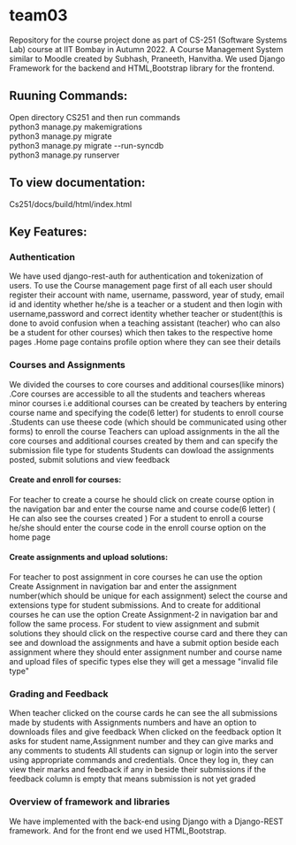 # team03
Repository for the course project done as part of CS-251 (Software Systems Lab) course at IIT Bombay in Autumn 2022.
A Course Management System similar to Moodle created by Subhash, Praneeth, Hanvitha.
We used Django Framework for the backend and HTML,Bootstrap library for the frontend.

## Ruuning Commands:
Open directory CS251 and then run commands <br>
python3 manage.py makemigrations <br>
python3 manage.py migrate <br>
python3 manage.py migrate --run-syncdb <br>
python3 manage.py runserver <br>

## To view documentation:
Cs251/docs/build/html/index.html

## Key Features:

### Authentication
We have used django-rest-auth for authentication and tokenization of users. To use the Course management page first of all each user should register their account with name, username, password, year of study, email id and identity whether he/she is a teacher or a student and then login with username,password and correct identity whether teacher or student(this is done to avoid confusion when a teaching assistant (teacher) who can also be a student for other courses) which then takes to the respective home pages .Home page contains profile option where they can see their details

### Courses and Assignments
We divided the courses to core courses and additional courses(like minors) .Core courses are accessible to all the students and teachers whereas minor courses i.e additional courses can be created by teachers by entering course name and specifying the code(6 letter) for students to enroll course .Students can use theese code (which should be communicated using other forms) to enroll the course 
Teachers can upload assignments  in the all the core courses and additional courses created by them and can specify the submission file type for students
Students can dowload the assignments posted, submit solutions and view feedback 

#### Create and enroll for courses:
For teacher to create a course he should click on create course option in the navigation bar and enter the course name and course code(6 letter) ( He can also see the courses created )
For a student to enroll a course he/she should enter the course code in the enroll course option on the home page

#### Create assignments and upload solutions:
For teacher to post assignment in core courses he can use the option Create Assignment in navigation bar and enter the assignment number(which should be unique for each assignment) select the course and extensions type for student submissions. 
And to create for additional courses he can use the option Create Assignment-2 in navigation bar and follow the same process.
For student to view assignment and submit solutions they should click on the respective course card and there they can see and download the assignments and have a submit option beside each assignment where they should enter assignment number and course name and upload files of specific types else they will get a message "invalid file type"


### Grading and Feedback
When teacher clicked on the course cards he can see the all submissions made by students with Assignments numbers and have an option to downloads files and give feedback
When clicked on the feedback option It asks for student name,Assignment number and they can give marks and any comments to students 
All students can signup or login into the server using appropriate commands and credentials. Once they log in, they can view their marks and feedback if any in beside their submissions if the feedback column is empty that means submission is not yet graded


### Overview of framework and libraries
We have implemented with the back-end using Django with a Django-REST framework. And for the front end we used HTML,Bootstrap.


